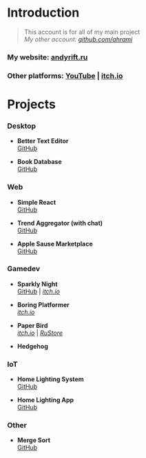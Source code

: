 # Introduction

> This account is for all of my main project<br>
> _My other account: [github.com/ahrami](https://github.com/ahrami)_

### My website: [andyrift.ru](http://andyrift.ru)

### Other platforms: [YouTube]() | [itch.io](https://andyrift.itch.io)

# Projects

### Desktop
- **Better Text Editor** <br>
[GitHub](https://github.com/andyrift/better-text-editor)

- **Book Database** <br>
[GitHub](https://github.com/andyrift/book-database)

### Web
- **Simple React** <br>
[GitHub](https://github.com/andyrift/simple-react)

- **Trend Aggregator (with chat)** <br>
[GitHub](https://github.com/andyrift/lamet)

- **Apple Sause Marketplace** <br>
[GitHub](https://github.com/andyrift/apple-sause)

### Gamedev
- **Sparkly Night** <br>
[GitHub](https://github.com/andyrift/sparkly-night) | [_itch.io_](https://andyrift.itch.io/sparkly-night)

- **Boring Platformer** <br>
[_itch.io_](https://andyrift.itch.io/boring-platformer)

- **Paper Bird** <br>
[_itch.io_](https://andyrift.itch.io/paper-bird) | [_RuStore_](https://apps.rustore.ru/app/ru.andyrift.paperbird)

- **Hedgehog**

### IoT
- **Home Lighting System** <br>
[GitHub](https://github.com/andyrift/home-lighting-system)

- **Home Lighting App** <br>
[GitHub](https://github.com/andyrift/home-lighting-app)

### Other
- **Merge Sort** <br>
[GitHub](https://github.com/andyrift/merge-sort)

